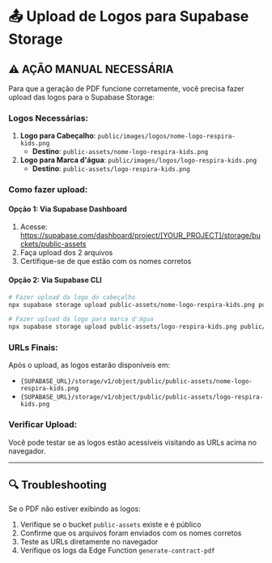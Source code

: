 # 📤 Upload de Logos para Supabase Storage

## ⚠️ AÇÃO MANUAL NECESSÁRIA

Para que a geração de PDF funcione corretamente, você precisa fazer upload das logos para o Supabase Storage:

### Logos Necessárias:

1. **Logo para Cabeçalho**: `public/images/logos/nome-logo-respira-kids.png`
   - **Destino**: `public-assets/nome-logo-respira-kids.png`
2. **Logo para Marca d'água**: `public/images/logos/logo-respira-kids.png`
   - **Destino**: `public-assets/logo-respira-kids.png`

### Como fazer upload:

#### Opção 1: Via Supabase Dashboard

1. Acesse: https://supabase.com/dashboard/project/[YOUR_PROJECT]/storage/buckets/public-assets
2. Faça upload dos 2 arquivos
3. Certifique-se de que estão com os nomes corretos

#### Opção 2: Via Supabase CLI

```bash
# Fazer upload da logo do cabeçalho
npx supabase storage upload public-assets/nome-logo-respira-kids.png public/images/logos/nome-logo-respira-kids.png

# Fazer upload da logo para marca d'água
npx supabase storage upload public-assets/logo-respira-kids.png public/images/logos/logo-respira-kids.png
```

### URLs Finais:

Após o upload, as logos estarão disponíveis em:

- `{SUPABASE_URL}/storage/v1/object/public/public-assets/nome-logo-respira-kids.png`
- `{SUPABASE_URL}/storage/v1/object/public/public-assets/logo-respira-kids.png`

### Verificar Upload:

Você pode testar se as logos estão acessíveis visitando as URLs acima no navegador.

---

## 🔍 Troubleshooting

Se o PDF não estiver exibindo as logos:

1. Verifique se o bucket `public-assets` existe e é público
2. Confirme que os arquivos foram enviados com os nomes corretos
3. Teste as URLs diretamente no navegador
4. Verifique os logs da Edge Function `generate-contract-pdf`
